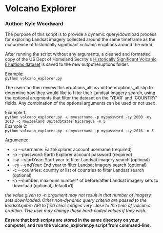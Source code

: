 # Volcano Explorer
### Author: Kyle Woodward

The purpose of this script is to provide a dynamic query/download process
for exploring Landsat imagery collected around the same timeframe as the occurrence of
historically significant volcanic eruptions around the world. 

After running the script without any arguments, a cleaned and formatted copy of 
the US Dept of Homeland Secrity's [Historically Significant Volcanic Eruptions dataset](https://hifld-geoplatform.opendata.arcgis.com/datasets/3ed5925b69db4374aec43a054b444214_6?geometry=-127.266%2C-88.438%2C127.266%2C88.438) is saved to the new output\eruptions folder.

Example:\
`python volcano_explorer.py`

The user can then review this eruptions_all.csv or the eruptions_all.shp to determine how they 
would like to filter their Landsat imagery search, using the optional arugments that filter the dataset on the 'YEAR'
and 'COUNTRY' fields. Any combination of the optional arguments can be used or not used.

Example 1:\
`python volcano_explorer.py -u myusername -p mypassword -sy 2000 -ey 2013 -c NewZealand UnitedStates Nicaragua -n 5`\
Example 2:\
`python volcano_explorer.py -u myusername -p mypassword -sy 2016 -n 5`

Arguments:
* -u --username: EarthExplorer account username (required)
* -p --password: Earth Explorer account password (required)
* -sy --startYear: Start year to filter Landsat imagery search (optional)
* -ey --endYear: End year to filter Landsat imagery search (optional)
* -c --countries: country or list of countries to filter Landsat search (optional)
* -n --number: maximum number* of before/after Landsat imagery sets to download (optional, default=1)


 _the value given to -n argument may not result in that number of imagery sets downloaded.
    Other non-dynamic query criteria are passed to the landsatxplore API to find
    clear images very close to the time of volcanic eruption. THe user may change
    these hard-coded values if they wish._
    
**Ensure that both scripts are stored in the same directory on your computer, and run the volcano_explorer.py script from command-line.**

